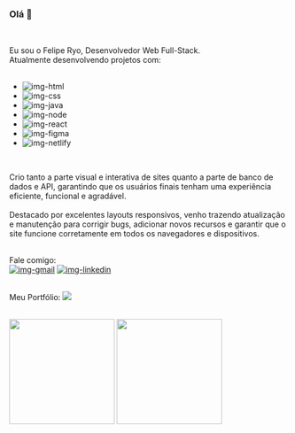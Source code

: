 ### Olá 👋
<br>

Eu sou o Felipe Ryo, Desenvolvedor Web Full-Stack. <br>
Atualmente desenvolvendo projetos com:
<br>
<br>
 - <img  src="https://img.shields.io/badge/HTML5-E34F26?style=for-the-badge&logo=html5&logoColor=white" alt="img-html" />
 - <img  src="https://img.shields.io/badge/CSS3-1572B6?style=for-the-badge&logo=css3&logoColor=white" alt="img-css" />
 - <img  src="https://img.shields.io/badge/JavaScript-F7DF1E?style=for-the-badge&logo=javascript&logoColor=black" alt="img-java" />
 - <img  src="https://img.shields.io/badge/Node.js-43853D?style=for-the-badge&logo=node.js&logoColor=white" alt="img-node" />
 - <img  src="https://img.shields.io/badge/React-20232A?style=for-the-badge&logo=react&logoColor=61DAFB" alt="img-react" />
 - <img  src="https://img.shields.io/badge/Figma-F24E1E?style=for-the-badge&logo=figma&logoColor=white" alt="img-figma" />
 - <img  src="https://img.shields.io/badge/Netlify-00C7B7?style=for-the-badge&logo=netlify&logoColor=white" alt="img-netlify" />
 <br>
<p>Crio tanto a parte visual e interativa de sites quanto a parte de banco de dados e API, garantindo que os usuários finais tenham uma experiência eficiente, funcional e agradável.
 <br><br>Destacado por excelentes layouts responsivos, venho trazendo atualização e manutenção para corrigir bugs, adicionar novos recursos e garantir que o site funcione corretamente em todos os navegadores e dispositivos. </p>
<br>
Fale comigo:
<br>
<a href="mailto:ryofeliperyo@gmail.com" target="_blank"> <img src="https://img.shields.io/badge/Gmail-D14836?style=for-the-badge&logo=gmail&logoColor=white" alt="img-gmail" /></a>
<a href="https://www.linkedin.com/in/feliperyo/" target="_blank"> <img src="https://img.shields.io/badge/LinkedIn-0077B5?style=for-the-badge&logo=linkedin&logoColor=white" alt="img-linkedin"/></a>
<br>
<br>
<p>Meu Portfólio:   <a href="https://feliperyo.github.io/first-portfolio/" target="_blank"><img src="https://img.shields.io/website-up-down-green-red/http/cv.lbesson.qc.to.svg"></a></p>
<br>
<div>
   <img height="190em" src="https://github-readme-stats.vercel.app/api?username=feliperyo&show_icons=true&theme=dark" />
   <img height="190em" src="https://github-readme-stats.vercel.app/api/top-langs/?username=feliperyo&layout=compact&theme=dark" />
</div>
